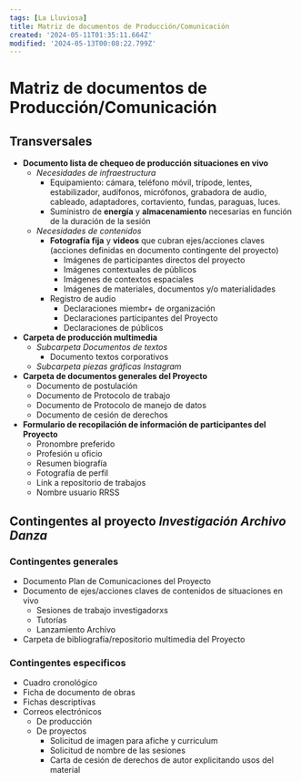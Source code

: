 ```yaml
---
tags: [La Lluviosa]
title: Matriz de documentos de Producción/Comunicación
created: '2024-05-11T01:35:11.664Z'
modified: '2024-05-13T00:08:22.799Z'
---
```


# Matriz de documentos de Producción/Comunicación

## Transversales
- __Documento lista de chequeo de producción situaciones en vivo__
  - _Necesidades de infraestructura_
    - Equipamiento: cámara, teléfono móvil, trípode, lentes, estabilizador, audífonos, micrófonos, grabadora de audio, cableado, adaptadores, cortaviento, fundas, paraguas, luces.
    - Suministro de __energía__ y __almacenamiento__ necesarias en función de la duración de la sesión
  - _Necesidades de contenidos_
    - __Fotografía fija__ y __videos__ que cubran ejes/acciones claves (acciones definidas en documento contingente del proyecto)
      - Imágenes de participantes directos del proyecto
      - Imágenes contextuales de públicos
      - Imágenes de contextos espaciales
      - Imágenes de materiales, documentos y/o materialidades
    - Registro de audio
      - Declaraciones miembr+ de organización
      - Declaraciones participantes del Proyecto
      - Declaraciones de públicos
- __Carpeta de producción multimedia__
  - _Subcarpeta Documentos de textos_
    - Documento textos corporativos
  - _Subcarpeta piezas gráficas Instagram_
- __Carpeta de documentos generales del Proyecto__
  - Documento de postulación
  - Documento de Protocolo de trabajo
  - Documento de Protocolo de manejo de datos
  - Documento de cesión de derechos
- __Formulario de recopilación de información de participantes del Proyecto__
  - Pronombre preferido
  - Profesión u oficio
  - Resumen biografía
  - Fotografía de perfil
  - Link a repositorio de trabajos
  - Nombre usuario RRSS

## Contingentes al proyecto _Investigación Archivo Danza_ 

### Contingentes generales
- Documento Plan de Comunicaciones del Proyecto
- Documento de ejes/acciones claves de contenidos de situaciones en vivo
  - Sesiones de trabajo investigadorxs
  - Tutorías 
  - Lanzamiento Archivo
- Carpeta de bibliografía/repositorio multimedia del Proyecto


### Contingentes especificos
- Cuadro cronológico
- Ficha de documento de obras
- Fichas descriptivas
- Correos electrónicos
  - De producción
  - De proyectos
    - Solicitud de imagen para afiche y curriculum
    - Solicitud de nombre de las sesiones
    - Carta de cesión de derechos de autor explicitando usos del material


